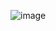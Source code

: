 ![image](https://github.com/bluebeardprice/Js-Core-4.4.9/assets/155742629/5fce0268-b909-4ce3-9757-91b780fc5b7f)
